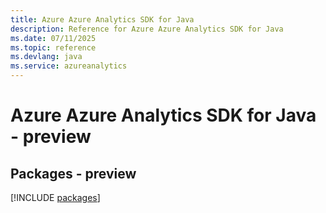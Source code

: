```yaml
---
title: Azure Azure Analytics SDK for Java
description: Reference for Azure Azure Analytics SDK for Java
ms.date: 07/11/2025
ms.topic: reference
ms.devlang: java
ms.service: azureanalytics
---
```

# Azure Azure Analytics SDK for Java - preview
## Packages - preview
[!INCLUDE [packages](azure-analytics-index.md)]
